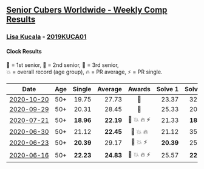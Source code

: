 <style>table {white-space: nowrap;}</style>

## [Senior Cubers Worldwide - Weekly Comp Results](/scw-comp/results/)
### [Lisa Kucala](README.md) - [2019KUCA01](https://www.worldcubeassociation.org/persons/2019KUCA01?event=clock)
#### Clock Results

<span style="white-space: nowrap;">🥇 = 1st senior</span>, <span style="white-space: nowrap;">🥈 = 2nd senior</span>, <span style="white-space: nowrap;">🥉 = 3rd senior</span>, <span style="white-space: nowrap;">💥 = overall record (age group)</span>, <span style="white-space: nowrap;">🔥 = PR average</span>, <span style="white-space: nowrap;">⚡ = PR single</span>.

| Date | Age | Single | Average | Awards | Solve 1 | Solve 2 | Solve 3 | Solve 4 | Solve 5 | Video |
| :--: | :--: | --: | --: | :--: | --: | --: | --: | --: | --: | :-- |
| [2020-10-20](../../results/2020-10-20/clock.md) | 50+ | 19.75 | 27.73 | 🥈 | 23.37 | 32.94 | 33.38 | 26.88 | 19.75 | [Desktop](https://www.facebook.com/events/3475733505840328/permalink/3489957374417941) / [Mobile](https://m.facebook.com/events/3475733505840328?view=permalink&id=3489957374417941) |
| [2020-09-29](../../results/2020-09-29/clock.md) | 50+ | 20.31 | 28.45 | 🥉 | 25.33 | 20.31 | DNF | 26.01 | 34.01 | [Desktop](https://www.facebook.com/events/318437286122261/permalink/323592215606768) / [Mobile](https://m.facebook.com/events/318437286122261?view=permalink&id=323592215606768) |
| [2020-07-21](../../results/2020-07-21/clock.md) | 50+ | **18.96** | **22.19** | 🥈 💥 🔥 ⚡ | 21.33 | **18.96** | 29.69 | 24.27 | 20.97 | [Desktop](https://www.facebook.com/events/560843031255896/permalink/563903597616506) / [Mobile](https://m.facebook.com/events/560843031255896?view=permalink&id=563903597616506) |
| [2020-06-30](../../results/2020-06-30/clock.md) | 50+ | 21.12 | **22.45** | 🥇 💥 🔥 | 21.12 | 35.81 | 21.89 | 22.41 | 23.05 | [Desktop](https://www.facebook.com/events/1716512181834525/permalink/1723076847844725) / [Mobile](https://m.facebook.com/events/1716512181834525?view=permalink&id=1723076847844725) |
| [2020-06-23](../../results/2020-06-23/clock.md) | 50+ | **20.39** | 29.17 | 🥇 💥 ⚡ | **20.39** | 25.13 | 41.71 | 35.57 | 26.82 | [Desktop](https://www.facebook.com/events/1618516681636159/permalink/1624299994391161) / [Mobile](https://m.facebook.com/events/1618516681636159?view=permalink&id=1624299994391161) |
| [2020-06-16](../../results/2020-06-16/clock.md) | 50+ | **22.23** | **24.83** | 🥈 💥 🔥 ⚡ | 25.57 | **22.23** | 26.48 | 22.45 | 50.37 | [Desktop](https://www.facebook.com/events/296087658445428/permalink/300271461360381) / [Mobile](https://m.facebook.com/events/296087658445428?view=permalink&id=300271461360381) |


<!-- Global site tag (gtag.js) - Google Analytics -->
<script async src="https://www.googletagmanager.com/gtag/js?id=UA-86348435-3"></script>
<script>window.dataLayer = window.dataLayer || []; function gtag() {dataLayer.push(arguments);} gtag('js', new Date()); gtag('config', 'UA-86348435-3');</script>
